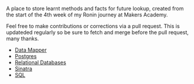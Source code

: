 A place to store learnt methods and facts for future lookup, created from the start of the 4th week of my Ronin journey at Makers Academy.

Feel free to make contributions or corrections via a pull request. This is updateded regularly so be sure to fetch and merge before the pull request, many thanks.

- [Data Mapper](/sheets/data_mapper.md)
- [Postgres](/sheets/postgreSQL.md)
- [Relational Databases](/sheets/relational_databases.md)
- [Sinatra](/sheets/sinatra.md)
- [SQL](/sheets/SQL.md)
